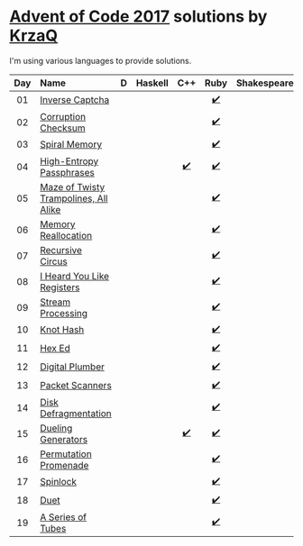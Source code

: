 [Advent of Code 2017](https://adventofcode.com) solutions by [KrzaQ][kq]
========================

I'm using various languages to provide solutions.

| Day | Name                                           | D    | Haskell | C++    | Ruby | Shakespeare |
|:---:|:-----------------------------------------------|:----:|:-------:|:------:|:----:|:-----------:|
| 01  | [Inverse Captcha][day01]                       |      |         |        | [:heavy_check_mark:](./day01/main.rb)      |             |
| 02  | [Corruption Checksum][day02]                   |      |         |        | [:heavy_check_mark:](./day02/main.rb)      |             |
| 03  | [Spiral Memory][day03]                         |      |         |        | [:heavy_check_mark:](./day03/main.rb)      |             |
| 04  | [High-Entropy Passphrases][day04]              |      |         | [:heavy_check_mark:](./day04/main.cpp) | [:heavy_check_mark:](./day04/main.rb)      |             |
| 05  | [Maze of Twisty Trampolines, All Alike][day05] |      |         |        | [:heavy_check_mark:](./day05/main.rb)      |             |
| 06  | [Memory Reallocation][day06]                   |      |         |        | [:heavy_check_mark:](./day06/main.rb)      |             |
| 07  | [Recursive Circus][day07]                      |      |         |        | [:heavy_check_mark:](./day07/main.rb)      |             |
| 08  | [I Heard You Like Registers][day08]            |      |         |        | [:heavy_check_mark:](./day08/main.rb)      |             |
| 09  | [Stream Processing][day09]                     |      |         |        | [:heavy_check_mark:](./day09/main.rb)      |             |
| 10  | [Knot Hash][day10]                             |      |         |        | [:heavy_check_mark:](./day10/main.rb)      |             |
| 11  | [Hex Ed][day11]                                |      |         |        | [:heavy_check_mark:](./day11/main.rb)      |             |
| 12  | [Digital Plumber][day12]                       |      |         |        | [:heavy_check_mark:](./day12/main.rb)      |             |
| 13  | [Packet Scanners][day13]                       |      |         |        | [:heavy_check_mark:](./day13/main.rb)      |             |
| 14  | [Disk Defragmentation][day14]                  |      |         |        | [:heavy_check_mark:](./day14/main.rb)      |             |
| 15  | [Dueling Generators][day15]                    |      |         | [:heavy_check_mark:](./day15/main.cpp) | [:heavy_check_mark:](./day15/main.rb)      |             |
| 16  | [Permutation Promenade][day16]                 |      |         |        | [:heavy_check_mark:](./day16/main.rb)      |             |
| 17  | [Spinlock][day17]                              |      |         |        | [:heavy_check_mark:](./day17/main.rb)      |             |
| 18  | [Duet][day18]                                  |      |         |        | [:heavy_check_mark:](./day18/main.rb)      |             |
| 19  | [A Series of Tubes][day19]                     |      |         |        | [:heavy_check_mark:](./day19/main.rb)      |             |

[day01]: https://adventofcode.com/2017/day/1
[day02]: https://adventofcode.com/2017/day/2
[day03]: https://adventofcode.com/2017/day/3
[day04]: https://adventofcode.com/2017/day/4
[day05]: https://adventofcode.com/2017/day/5
[day06]: https://adventofcode.com/2017/day/6
[day07]: https://adventofcode.com/2017/day/7
[day08]: https://adventofcode.com/2017/day/8
[day09]: https://adventofcode.com/2017/day/9
[day10]: https://adventofcode.com/2017/day/10
[day11]: https://adventofcode.com/2017/day/11
[day12]: https://adventofcode.com/2017/day/12
[day13]: https://adventofcode.com/2017/day/13
[day14]: https://adventofcode.com/2017/day/14
[day15]: https://adventofcode.com/2017/day/15
[day16]: https://adventofcode.com/2017/day/16
[day17]: https://adventofcode.com/2017/day/17
[day18]: https://adventofcode.com/2017/day/18
[day19]: https://adventofcode.com/2017/day/19

[kq]: https://dev.krzaq.cc

